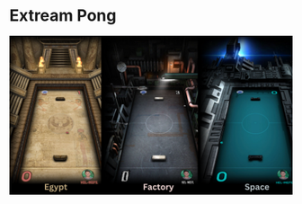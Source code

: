 # Extream Pong
![game modes](https://github.com/aamajane/42Cursus-Ft_Transcendence/blob/main/docs/game_modes.png)
